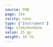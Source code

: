 ```yaml
---
source: PHB
page: 154
rarity: none
type: ['Instrument']
tag: item/mundane
value: 25 gp
weight: 10 lb.
---
```


